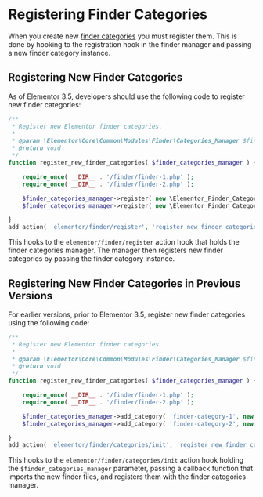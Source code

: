 # Registering Finder Categories

<Badge type="tip" vertical="top" text="Elementor Core" /> <Badge type="warning" vertical="top" text="Intermediate" />

When you create new [finder categories](./../finder/) you must register them. This is done by hooking to the registration hook in the finder manager and passing a new finder category instance.

## Registering New Finder Categories

As of Elementor 3.5, developers should use the following code to register new finder categories:

```php
/**
 * Register new Elementor finder categories.
 *
 * @param \Elementor\Core\Common\Modules\Finder\Categories_Manager $finder_categories_manager Elementor finder categories manager.
 * @return void
 */
function register_new_finder_categories( $finder_categories_manager ) {

	require_once( __DIR__ . '/finder/finder-1.php' );
	require_once( __DIR__ . '/finder/finder-2.php' );

	$finder_categories_manager->register( new \Elementor_Finder_Category_1() );
	$finder_categories_manager->register( new \Elementor_Finder_Category_2() );

}
add_action( 'elementor/finder/register', 'register_new_finder_categories' );
```

This hooks to the `elementor/finder/register` action hook that holds the finder categories manager. The manager then registers new finder categories by passing the finder category instance.

## Registering New Finder Categories in Previous Versions

For earlier versions, prior to Elementor 3.5, register new finder categories using the following code:

```php
/**
 * Register new Elementor finder categories.
 *
 * @param \Elementor\Core\Common\Modules\Finder\Categories_Manager $finder_categories_manager Elementor finder categories manager.
 * @return void
 */
function register_new_finder_categories( $finder_categories_manager ) {

	require_once( __DIR__ . '/finder/finder-1.php' );
	require_once( __DIR__ . '/finder/finder-2.php' );

	$finder_categories_manager->add_category( 'finder-category-1', new \Elementor_Finder_Category_1() );
	$finder_categories_manager->add_category( 'finder-category-2', new \Elementor_Finder_Category_2() );

}
add_action( 'elementor/finder/categories/init', 'register_new_finder_categories' );
```

This hooks to the `elementor/finder/categories/init` action hook holding the `$finder_categories_manager` parameter, passing a callback function that imports the new finder files, and registers them with the finder categories manager.
